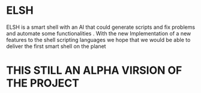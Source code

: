 # ELSH
ELSH is a smart shell with an AI that could generate scripts and fix problems and automate some functionalities . With the new Implementation of a new features to the shell scripting languages we hope that we would be able to deliver the first smart shell on the planet 

# THIS STILL AN ALPHA VIRSION OF THE PROJECT 

